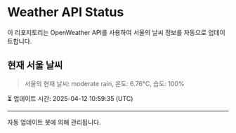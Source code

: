 
# Weather API Status

이 리포지토리는 OpenWeather API를 사용하여 서울의 날씨 정보를 자동으로 업데이트합니다.

## 현재 서울 날씨
> 서울의 현재 날씨: moderate rain, 온도: 6.76°C, 습도: 100%

⏳ 업데이트 시간: 2025-04-12 10:59:35 (UTC)

---
자동 업데이트 봇에 의해 관리됩니다.
